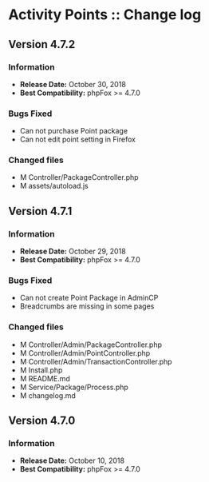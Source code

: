 # Activity Points :: Change log

## Version 4.7.2

### Information

- **Release Date:** October 30, 2018
- **Best Compatibility:** phpFox >= 4.7.0

### Bugs Fixed ###

- Can not purchase Point package
- Can not edit point setting in Firefox

### Changed files ###

- M Controller/PackageController.php
- M assets/autoload.js

## Version 4.7.1

### Information

- **Release Date:** October 29, 2018
- **Best Compatibility:** phpFox >= 4.7.0

### Bugs Fixed ###

- Can not create Point Package in AdminCP
- Breadcrumbs are missing in some pages

### Changed files ###

- M Controller/Admin/PackageController.php
- M Controller/Admin/PointController.php
- M Controller/Admin/TransactionController.php
- M Install.php
- M README.md
- M Service/Package/Process.php
- M changelog.md

## Version 4.7.0

### Information

- **Release Date:** October 10, 2018
- **Best Compatibility:** phpFox >= 4.7.0

